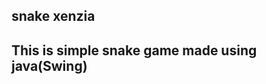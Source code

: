 **snake xenzia**
-----------------------------------------------------------------------------------------------------------------------------------------------------
**This is simple snake game made using java(Swing)**
-----------------------------------------------------------------------------------------------------------------------------------------------------
